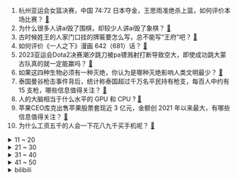 1. 杭州亚运会女篮决赛，中国 74:72 日本夺金，王思雨准绝杀上篮，如何评价本场比赛？ [:link:](https://www.zhihu.com/question/624807345)
2. 为什么很多人讲ai毁了围棋，却较少人讲ai毁了象棋？ [:link:](https://www.zhihu.com/question/624469957)
3. 古时候姓王的人家门口挂的牌匾要怎么写，总不能写“王府”吧？ [:link:](https://www.zhihu.com/question/623010314)
4. 如何评价《一人之下》漫画 642（681）话？ [:link:](https://www.zhihu.com/question/624824363)
5. 2023亚运会Dota2决赛潮汐跳刀被pa镖溅射打断导致空大，即使成功跳大蒙古队真的就一定能赢吗？ [:link:](https://www.zhihu.com/question/624735903)
6. 如果这四种生物必须有一种灭绝，你认为是哪种灭绝影响人类文明最少？ [:link:](https://www.zhihu.com/question/624698075)
7. 泰国曼谷枪击事件背后，统计称泰国超过千万名平民持有枪支，每百人中约有 15 支枪，哪些信息值得关注？ [:link:](https://www.zhihu.com/question/624693766)
8. 人的大脑相当于什么水平的 GPU 和 CPU ? [:link:](https://www.zhihu.com/question/404006982)
9. 苹果CEO库克出售苹果股票套现近 3 亿元，金额创  2021 年以来最大，有哪些信息值得关注？ [:link:](https://www.zhihu.com/question/624766695)
10. 为什么工资五千的人会一下花八九千买手机呢？ [:link:](https://www.zhihu.com/question/623425018)
<details>
<summary>11 ~ 20</summary>

11. 为什么 PowerPoint 不直译成「能量点」，而是叫「幻灯片」？ [:link:](https://www.zhihu.com/question/492717143)
12. 如何评价2023年10月4日发售的Google Pixel 8系列手机，有哪些值得关注的地方？ [:link:](https://www.zhihu.com/question/624748363)
13. 第一次 Cosplay 是种怎样的体验？ [:link:](https://www.zhihu.com/question/29916311)
14. 如何评价《好事成双》大结局？你满意吗？ [:link:](https://www.zhihu.com/question/624801781)
15. 有哪些冷门的好书？ [:link:](https://www.zhihu.com/question/599450589)
16. 针对迷笛音乐节乐迷财物被盗，官方发文「对故意放大抹黑者保留追究其法律责任的权利」，如何看待此事？ [:link:](https://www.zhihu.com/question/624775432)
17. 亚运会男子棒球小组赛中国队战胜日本创造历史，如何评价他们的表现？ [:link:](https://www.zhihu.com/question/624643330)
18. 泰国曼谷暹罗百丽宫购物中心枪击案造成中国公民 1 死 1 伤，凶手年仅 14 岁，哪些信息值得关注？ [:link:](https://www.zhihu.com/question/624647347)
19. Apple Music的优势是什么？ [:link:](https://www.zhihu.com/question/624570273)
20. 如何评价黄轩在《莫斯科行动》里的表现？ [:link:](https://www.zhihu.com/question/624145168)
</details>
<details>
<summary>21 ~ 30</summary>

21. 杭州亚运会中国女足和中国男篮哪支队伍的表现更糟糕，问题出在哪？ [:link:](https://www.zhihu.com/question/624770821)
22. 谈及华为在芯片领域的突破，雷蒙多称「令人难以置信地不安」，美国将采取更多方法强化出口管制，如何评价？ [:link:](https://www.zhihu.com/question/624796612)
23. 战锤40k里面，荷鲁斯为什么只对阿斯塔特的牺牲和付出斤斤计较？ [:link:](https://www.zhihu.com/question/624725768)
24. 我们上班不开心，为什么还坚持上班？ [:link:](https://www.zhihu.com/question/408891763)
25. 何杰杭州亚运会男子马拉松冠军 ，如何评价何杰的表现？ [:link:](https://www.zhihu.com/question/624767220)
26. 贾母要是知道林黛玉无法生养，还会让贾宝玉娶她吗？ [:link:](https://www.zhihu.com/question/624295741)
27. 如果萧炎找到的第一道异火是前十的异火该怎么处理？ [:link:](https://www.zhihu.com/question/538757087)
28. 应该怎么学习神经网络模型压缩、加速优化？ [:link:](https://www.zhihu.com/question/446646425)
29. 请问 HR 电话联系我，但快一个月都没安排面试，是否该继续等？ [:link:](https://www.zhihu.com/question/622555945)
30. 如果钱够用了你还会去上班吗？ [:link:](https://www.zhihu.com/question/624512045)
</details>
<details>
<summary>31 ~ 40</summary>

31. 面试之后要不要打电话询问面试结果？ [:link:](https://www.zhihu.com/question/622555976)
32. 如果当初萧炎没有遇到药老，他的成长历程又会是怎么样？ [:link:](https://www.zhihu.com/question/487149429)
33. 中国历史上有哪些武将写的好诗词？ [:link:](https://www.zhihu.com/question/404429815)
34. 赚钱重要，还是面子重要？ [:link:](https://www.zhihu.com/question/623540205)
35. 你觉得《坚如磐石》里的女性角色塑造得如何？ [:link:](https://www.zhihu.com/question/624436681)
36. 《宝莲灯》中王母说的「神仙动情，三界不宁」明明很真实，为什么其他神仙不认可？ [:link:](https://www.zhihu.com/question/601274808)
37. 有哪些爱国的古诗词？ [:link:](https://www.zhihu.com/question/624721370)
38. 所以上了大学真的轻松了吗？ [:link:](https://www.zhihu.com/question/623533420)
39. C语言中自己实现了一个排序，为什么会比 qsort 的速度慢几十倍不止? [:link:](https://www.zhihu.com/question/624637687)
40. 高平陵之变曹爽为什么投降? [:link:](https://www.zhihu.com/question/624517608)
</details>
<details>
<summary>41 ~ 50</summary>

41. 电影《坚如磐石》有哪些看似不经意但却很重要的细节？ [:link:](https://www.zhihu.com/question/577615018)
42. 有哪些对 25 岁女生的人生建议? [:link:](https://www.zhihu.com/question/447599541)
43. 人到中年最困难的是什么？ [:link:](https://www.zhihu.com/question/624525635)
44. 23-24 赛季欧冠RB 莱比锡 1:3 曼城，如何评价这场比赛？ [:link:](https://www.zhihu.com/question/624741654)
45. 2023 年诺贝尔生理学或医学奖授予 mRNA 研究的两名科学家，mRNA 疫苗的研发有多大的意义？ [:link:](https://www.zhihu.com/question/623162434)
46. 全画幅拍月亮用多少焦距比较合适？ [:link:](https://www.zhihu.com/question/624520961)
47. 如何评价《咒术回战》238话剧情？ [:link:](https://www.zhihu.com/question/624694443)
48. 有哪些写秋天的古诗词？ [:link:](https://www.zhihu.com/question/624721622)
49. 很想知道，为什么几乎所有的游戏都有强制执行的新手指引？ [:link:](https://www.zhihu.com/question/614810795)
50. 怎么样才是真正的休息? [:link:](https://www.zhihu.com/question/27418122)
</details><details>
<summary>bilibili</summary>

</details>